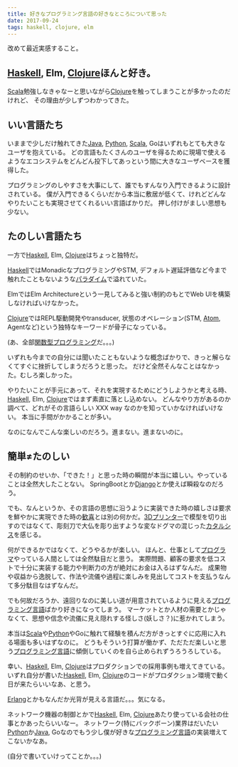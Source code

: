 ```yaml
---
title: 好きなプログラミング言語の好きなところについて思った
date: 2017-09-24
tags: haskell, clojure, elm
---
```


改めて最近実感すること。

## [Haskell](http://d.hatena.ne.jp/keyword/Haskell), Elm, [Clojure](http://d.hatena.ne.jp/keyword/Clojure)ほんと好き。

[Scala](http://d.hatena.ne.jp/keyword/Scala)勉強しなきゃなーと思いながら[Clojure](http://d.hatena.ne.jp/keyword/Clojure)を触ってしまうことが多かったのだけれど、 その理由が少しずつわかってきた。

## いい言語たち

いままで少しだけ触れてきた[Java](http://d.hatena.ne.jp/keyword/Java), [Python](http://d.hatena.ne.jp/keyword/Python), [Scala](http://d.hatena.ne.jp/keyword/Scala), Goはいずれもとても大きなユーザを抱えている。 どの言語もたくさんのユーザを得るために現場で使えるようなエコシステムをどんどん投下してあっという間に大きなユーザベースを獲得した。

プログラミングのしやすさを大事にして、誰でもすんなり入門できるように設計されている。 僕が入門できるくらいだから本当に敷居が低くて、けれどどんなやりたいことも実現させてくれるいい言語ばかりだ。 押し付けがましい思想も少ない。

## たのしい言語たち

一方で[Haskell](http://d.hatena.ne.jp/keyword/Haskell), Elm, [Clojure](http://d.hatena.ne.jp/keyword/Clojure)はちょっと独特だ。

[Haskell](http://d.hatena.ne.jp/keyword/Haskell)ではMonadicなプログラミングやSTM, デフォルト遅延評価など今まで触れたこともないような[パラダイム](http://d.hatena.ne.jp/keyword/%A5%D1%A5%E9%A5%C0%A5%A4%A5%E0)で溢れていた。

ElmではElm Architectureという一見してみると強い制約のもとでWeb UIを構築しなければいけなかった。

[Clojure](http://d.hatena.ne.jp/keyword/Clojure)ではREPL駆動開発やtransducer, 状態のオペレーション(STM, [Atom](http://d.hatena.ne.jp/keyword/Atom), Agentなど)という独特なキーワードが骨子になっている。

(あ、全部[関数型プログラミング](http://d.hatena.ne.jp/keyword/%B4%D8%BF%F4%B7%BF%A5%D7%A5%ED%A5%B0%A5%E9%A5%DF%A5%F3%A5%B0)だ。。。)

いずれも今までの自分には聞いたこともないような概念ばかりで、きっと解らなくてすぐに挫折してしまうだろうと思った。 だけど全然そんなことはなかった。むしろ楽しかった。

やりたいことが手元にあって、それを実現するためにどうしようかと考える時、[Haskell](http://d.hatena.ne.jp/keyword/Haskell), Elm, [Clojure](http://d.hatena.ne.jp/keyword/Clojure)ではまず素直に落とし込めない。 どんなやり方があるのか調べて、どれがその言語らしい XXX way なのかを知っていかなければいけない。 本当に手間がかかることが多い。

なのになんでこんな楽しいのだろう。進まない。進まないのに。

## 簡単≠たのしい

その制約のせいか、「できた！」と思った時の瞬間が本当に嬉しい。やっていることは全然大したことない。 SpringBootとか[Django](http://d.hatena.ne.jp/keyword/Django)とか使えば瞬殺なのだろう。

でも、なんというか、その言語の思想に沿うように実装できた時の嬉しさは要求を鮮やかに実現できた時の[歓喜](http://d.hatena.ne.jp/keyword/%B4%BF%B4%EE)とは別の何かだ。[3Dプリンター](http://d.hatena.ne.jp/keyword/3D%A5%D7%A5%EA%A5%F3%A5%BF%A1%BC)で模型を切り出すのではなくて、彫刻刀で大仏を彫り出すような変なドグマの混じった[カタルシス](http://d.hatena.ne.jp/keyword/%A5%AB%A5%BF%A5%EB%A5%B7%A5%B9)を感じる。

何ができるかではなくて、どうやるかが楽しい。 ほんと、仕事として[プログラマ](http://d.hatena.ne.jp/keyword/%A5%D7%A5%ED%A5%B0%A5%E9%A5%DE)やっている人間としては全然駄目だと思う。 実際問題、顧客の要求を低コストで十分に実装する能力や判断力の方が絶対にお金は入るはずなんだ。 成果物や収益から逸脱して、作法や流儀や過程に楽しみを見出してコストを支払うなんて多分駄目なはずなんだ。

でも何故だろうか、遠回りなのに美しい道が用意されているように見える[プログラミング言語](http://d.hatena.ne.jp/keyword/%A5%D7%A5%ED%A5%B0%A5%E9%A5%DF%A5%F3%A5%B0%B8%C0%B8%EC)ばかり好きになってしまう。 マーケットとか人材の需要とかじゃなくて、思想や信念や流儀に見え隠れする怪しさ(妖しさ？)に惹かれてしまう。

本当は[Scala](http://d.hatena.ne.jp/keyword/Scala)や[Python](http://d.hatena.ne.jp/keyword/Python)やGoに触れて経験を積んだ方がきっとすぐに応用に入れる場面も多いはずなのに。 どうもそういう打算が働かず、ただただ楽しいと思う[プログラミング言語](http://d.hatena.ne.jp/keyword/%A5%D7%A5%ED%A5%B0%A5%E9%A5%DF%A5%F3%A5%B0%B8%C0%B8%EC)に傾倒していくのを自ら止められずうろうろしている。

幸い、[Haskell](http://d.hatena.ne.jp/keyword/Haskell), Elm, [Clojure](http://d.hatena.ne.jp/keyword/Clojure)はプロダクションでの採用事例も増えてきている。いずれ自分が書いた[Haskell](http://d.hatena.ne.jp/keyword/Haskell), Elm, [Clojure](http://d.hatena.ne.jp/keyword/Clojure)のコードがプロダクション環境で動く日が来たらいいなあ、と思う。

[Erlang](http://d.hatena.ne.jp/keyword/Erlang)とかもなんだか光背が見える言語だ。。。気になる。

ネットワーク機器の制御とかで[Haskell](http://d.hatena.ne.jp/keyword/Haskell), Elm, [Clojure](http://d.hatena.ne.jp/keyword/Clojure)あたり使っている会社の仕事とかあったらいいなー。 ネットワーク(特にバックボーン)業界はだいたい[Python](http://d.hatena.ne.jp/keyword/Python)か[Java](http://d.hatena.ne.jp/keyword/Java), Goなのでもう少し僕が好きな[プログラミング言語](http://d.hatena.ne.jp/keyword/%A5%D7%A5%ED%A5%B0%A5%E9%A5%DF%A5%F3%A5%B0%B8%C0%B8%EC)の実装増えてこないかなあ。

(自分で書いていけってことか。。。)

